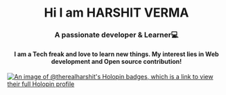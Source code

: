 <h1 align="center">Hi I am HARSHIT VERMA</h1>
<h3 align="center">A passionate developer & Learner💻</h3>
<h4 align="center">I am a Tech freak and love to learn new things. My interest lies in Web development and Open source contribution! </h4>

[![An image of @therealharshit's Holopin badges, which is a link to view their full Holopin profile](https://holopin.me/therealharshit)](https://holopin.io/@therealharshit)

